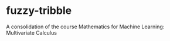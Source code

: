 # fuzzy-tribble
A consolidation of the course Mathematics for Machine Learning: Multivariate Calculus
